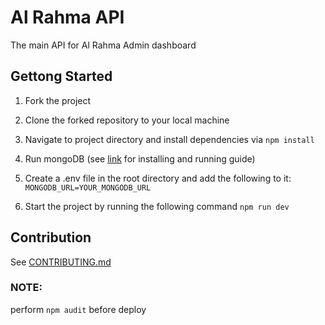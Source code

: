 # Al Rahma API

The main API for Al Rahma Admin dashboard

## Gettong Started

1. Fork the project

2. Clone the forked repository to your local machine

3. Navigate to project directory and install dependencies via `npm install`

4. Run mongoDB (see [link](https://docs.mongodb.com/v3.2/tutorial/install-mongodb-on-windows/) for installing and running guide)

5. Create a .env file in the root directory and add the following to it: `MONGODB_URL=YOUR_MONGODB_URL`

6. Start the project by running the following command `npm run dev`

## Contribution

See [CONTRIBUTING.md](https://gitlab.com/estore-oman/al-rahme-api/blob/master/CONTRIBUTING.md)

### NOTE:

perform  `npm audit` before deploy